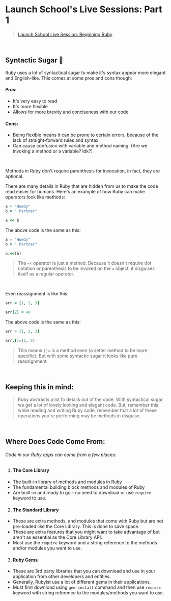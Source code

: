 # Launch School's Live Sessions: Part 1
> [Launch School Live Session: Beginning Ruby](https://launchschool.medium.com/launch-school-live-session-beginning-ruby-c6432494ab34)

<br>

## Syntactic Sugar 🍭

Ruby uses a lot of syntactical sugar to make it's syntax appear more elegant and English-like.
This comes at some pros and cons though:
#### Pros:
- It's very easy to read
- It's more flexible
- Allows for more brevity and conciseness with our code
#### Cons:
- Being flexible means it can be prone to certain errors, because of the lack of straight-forward rules and syntax.
- Can cause confusion with variable and method naming. (Are we invoking a method or a variable? Idk?)

<br>

Methods in Ruby don't require parenthesis for invocation, in fact, they are optional.</br>

There are many details in Ruby that are hidden from us to make the code read easier for humans. 
Here's an example of how Ruby can make operators look like methods:
```ruby
a = "Howdy"
b = " Partner"

a << b
```
The above code is the same as this:
```ruby
a = "Howdy"
b = " Partner"

a.<<(b)
```
> The `<<` operator is just a method. 
> Because it doesn't require dot notation or parenthesis to be invoked on the `a` object, it disguises itself as a regular operator.
<br>

Even reassignment is like this:
```ruby
arr = [1, 2, 3]

arr[2] = 40
```
The above code is the same as this:
```ruby
arr = [1, 2, 3]

arr.[]=(2, 5)
```
> This means `[]=` is a method even (a setter method to be more specific). 
> But with some syntactic sugar it looks like pure reassignment. 
<br>

## Keeping this in mind:

> Ruby abstracts a lot fo details out of the code. With syntactical sugar we get a lot of lovely looking and elegant code.
> But, remember this while reading and writing Ruby code, remember that a lot of these operations you're performing may be methods in disguise.
<br>

## Where Does Code Come From:
###### Code in our Ruby apps can come from a few places:
1. #### The Core Library
  - The built-in library of methods and modules in Ruby
  - The fundamental building block methods and modules of Ruby
  - Are built-in and ready to go - no need to download or use `require` keyword to use.
2. #### The Standard Library
  - These are extra methods, and modules that come with Ruby but are not pre-loaded like the Core Library. This is done to save space.
  - These are extra features that you might want to take advantage of but aren't as essential as the Core Library API.
  - Must use the `require` keyword and a string reference to the methods and/or modules you want to use.
3. #### Ruby Gems
  - These are 3rd party libraries that you can download and use in your application from other developers and entities.
  - Generally, Rubyist use a lot of different gems in their applications.
  - Must first download using `gem install` command and then use `require` keyword with string reference to the modules/methods you want to use.
<br>




